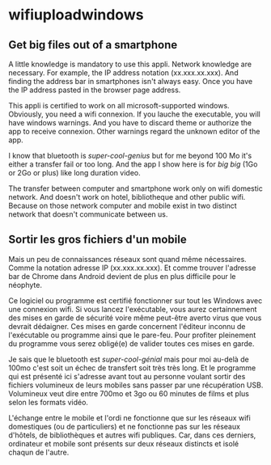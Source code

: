 # wifiuploadwindows
## Get big files out of a smartphone

A little knowledge is mandatory to use this appli. Network knowledge are necessary.
For example, the IP address notation (xx.xxx.xx.xxx). And finding the address bar
in smartphones isn't always easy. Once you have the IP address pasted in the
browser page address.

This appli is certified to work on all microsoft-supported windows. Obviously,
you need a wifi connexion. If you lauche the executable, you will have windows
warnings. And you have to discard theme or authorize the app to receive connexion.
Other warnings regard the unknown editor of the app.

I know that bluetooth is *super-cool-genius* but for me beyond 100 Mo it's either a
transfer fail or too long. And the app I show here is for _big big_ (1Go or 2Go or
plus) like long duration video.

The transfer between computer and smartphone work only on wifi domestic network.
And doesn't work on hotel, bibliotheque and other public wifi. Because on those
network computer and mobile exist in two distinct network that doesn't
communicate between us.

## Sortir les gros fichiers d'un mobile

Mais un peu de connaissances réseaux sont quand même nécessaires.
Comme la notation adresse IP (xx.xxx.xx.xxx). Et comme trouver l'adresse bar de
Chrome dans Android devient de plus en plus difficile pour le néophyte.

Ce logiciel ou programme est certifié fonctionner sur tout les Windows avec une
connexion wifi. Si vous lancez l'exécutable, vous aurez certainnement des mises
en garde de sécurité voire même peut-être averto virus que vous devrait dédaigner.
Ces mises en garde concernent l'éditeur inconnu de l'exécutable ou programme
ainsi que le pare-feu. Pour profiter pleinement du programme vous serez obligé(e)
de valider toutes ces mises en garde.

Je sais que le bluetooth est *super-cool-génial* mais pour moi au-delà de 100mo
c'est soit un échec de transfert soit très très long.
Et le programme qui est présenté ici s'adresse avant tout au personne voulant
sortir des fichiers volumineux de leurs mobiles sans passer par une récupération
USB. Volumineux veut dire entre 700mo et 3go ou 60 minutes de films et plus selon
les formats vidéo.

L'échange entre le mobile et l'ordi ne fonctionne que sur les réseaux wifi
domestiques (ou de particuliers) et ne fonctionne pas sur les réseaux d'hôtels,
de bibliothèques et autres wifi publiques. Car, dans ces derniers, ordinateur et
mobile sont présents sur deux réseaux distincts et isolé chaqun de l'autre.